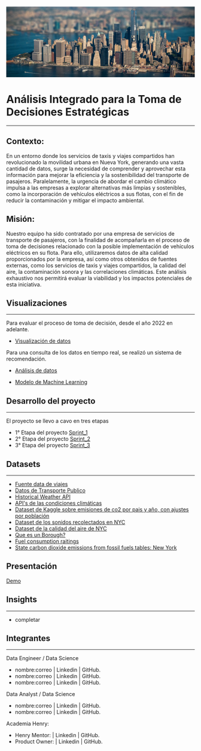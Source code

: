 <p align="center">
<img src="Imagenes/portada.png"   >
</p>



# Análisis Integrado para la Toma de Decisiones Estratégicas
---
## Contexto:
En un entorno donde los servicios de taxis y viajes compartidos han revolucionado la movilidad urbana en Nueva York, generando una vasta cantidad de datos, surge la necesidad de comprender y aprovechar esta información para mejorar la eficiencia y la sostenibilidad del transporte de pasajeros. Paralelamente, la urgencia de abordar el cambio climático impulsa a las empresas a explorar alternativas más limpias y sostenibles, como la incorporación de vehículos eléctricos a sus flotas, con el fin de reducir la contaminación y mitigar el impacto ambiental.

## Misión:
Nuestro equipo ha sido contratado por una empresa de servicios de transporte de pasajeros, con la finalidad de acompañarla en el proceso de toma de decisiones relacionado con la posible implementación de vehículos eléctricos en su flota. Para ello, utilizaremos datos de alta calidad proporcionados por la empresa, así como otros obtenidos de fuentes externas, como los servicios de taxis y viajes compartidos, la calidad del aire, la contaminación sonora y las correlaciones climáticas. Este análisis exhaustivo nos permitirá evaluar la viabilidad y los impactos potenciales de esta iniciativa.

## Visualizaciones
---
Para evaluar el proceso de toma de decisión, desde el año 2022 en adelante.

- [Visualización de datos](https://us-east-1.quicksight.aws.amazon.com/sn/embed/share/accounts/590184015460/dashboards/5d2ae1b2-ee2a-4884-be64-9972bf6b1cea?directory_alias=henry-2024)


Para una consulta de los datos en tiempo real, se realizó un sistema de recomendación.


- [Análisis de datos]()

- [Modelo de Machine Learning]()


## Desarrollo del proyecto 
--- 
El proyecto se llevo a cavo en tres etapas 
- 1° Etapa del proyecto [Sprint_1](https://github.com/eremohn/huella_de_carbono_en_NYC/tree/main/Sprint_1)
- 2° Etapa del proyecto [Sprint_2](https://github.com/eremohn/huella_de_carbono_en_NYC/tree/main/Sprint_2)
- 3° Etapa del proyecto [Sprint_3](https://github.com/eremohn/huella_de_carbono_en_NYC/tree/main/Sprint_3)  

## Datasets
---
- [Fuente data de viajes](https://www1.nyc.gov/site/tlc/about/tlc-trip-record-data.page)
- [Datos de Transporte Publico](https://developers.google.com/transit?hl=es-419)
- [Historical Weather API](https://open-meteo.com/en/docs/historical-weather-api)
- [API's de las condiciones climáticas](https://api.openweathermap.org/)
- [Dataset de Kaggle sobre emisiones de co2 por pais y año, con ajustes por población](https://www.kaggle.com/datasets/lobosi/c02-emission-by-countrys-grouth-and-population)
- [Dataset de los sonidos recolectados en NYC](https://zenodo.org/record/3966543)
- [Dataset de la calidad del aire de NYC](https://data.cityofnewyork.us/Environment/Air-Quality/c3uy-2p5r)
- [Que es un Borough?](https://en.wikipedia.org/wiki/Boroughs_of_New_York_City)
- [Fuel consumption raitings](https://open.canada.ca/data/en/dataset/98f1a129-f628-4ce4-b24d-6f16bf24dd64#wb-auto-6)
- [State carbon dioxide emissions from fossil fuels tables: New York](https://www.eia.gov/environment/emissions/state/excel/states/new%20york.xlsx)

## Presentación
[Demo](https://view.genially.com/6642693ba5b3240014a4742d/presentation-hacia-una-movilidad-sostenible)


## Insights
---
- completar

## Integrantes 
---
 Data Engineer / Data Science 
 - nombre:correo | Linkedin | GitHub. 
 - nombre:correo | Linkedin | GitHub.
 - nombre:correo | Linkedin | GitHub.

 Data Analyst / Data Science
 - nombre:correo | Linkedin | GitHub.
 - nombre:correo | Linkedin | GitHub.

 Academia Henry:
 - Henry Mentor:  | Linkedin | GitHub.
 - Product Owner: | Linkedin | GitHub.
 
